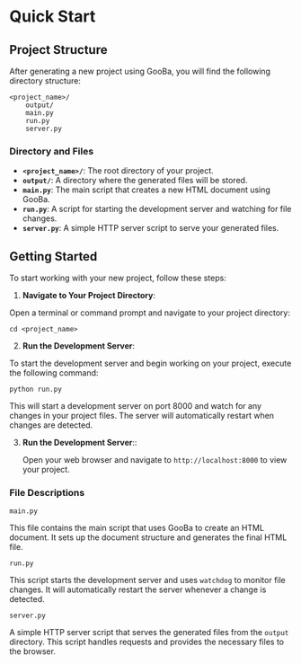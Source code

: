 # Quick Start

## Project Structure

After generating a new project using GooBa, you will find the following directory structure:

    <project_name>/
	    output/
	    main.py
	    run.py
	    server.py
### Directory and Files

-   **`<project_name>/`**: The root directory of your project.
-   **`output/`**: A directory where the generated files will be stored.
-   **`main.py`**: The main script that creates a new HTML document using GooBa.
-   **`run.py`**: A script for starting the development server and watching for file changes.
-   **`server.py`**: A simple HTTP server script to serve your generated files.
## Getting Started

To start working with your new project, follow these steps:

1.  **Navigate to Your Project Directory**:
    
   Open a terminal or command prompt and navigate to your project directory:
   
    cd <project_name>


2.  **Run the Development Server**:

To start the development server and begin working on your project, execute the following command:

    python run.py

 This will start a development server on port 8000 and watch for any changes in your project files. The server will automatically restart when changes are detected.
    
3.  **Run the Development Server**::
    
    Open your web browser and navigate to `http://localhost:8000` to view your project.
    
### File Descriptions

 `main.py`

This file contains the main script that uses GooBa to create an HTML document. It sets up the document structure and generates the final HTML file.

 `run.py`

This script starts the development server and uses `watchdog` to monitor file changes. It will automatically restart the server whenever a change is detected.

 `server.py`

A simple HTTP server script that serves the generated files from the `output` directory. This script handles requests and provides the necessary files to the browser.